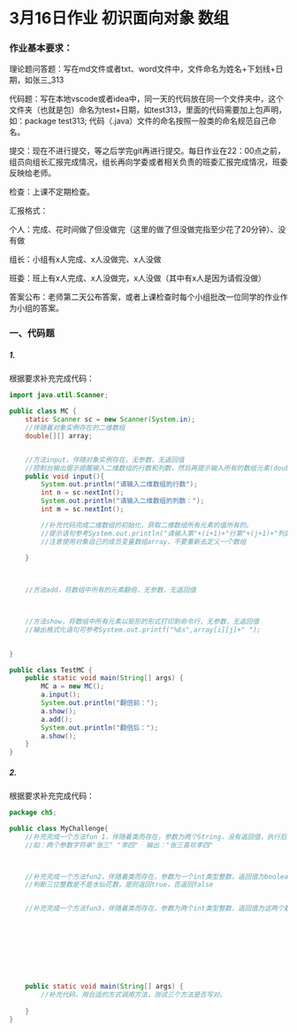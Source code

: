 # 3月16日作业 初识面向对象 数组

### 作业基本要求：

理论题问答题：写在md文件或者txt、word文件中，文件命名为姓名+下划线+日期，如张三_313

代码题：写在本地vscode或者idea中，同一天的代码放在同一个文件夹中，这个文件夹（也就是包）命名为test+日期，如test313，里面的代码需要加上包声明，如：package test313; 代码（.java）文件的命名按照一般类的命名规范自己命名。

提交：现在不进行提交，等之后学完git再进行提交。每日作业在22：00点之前，组员向组长汇报完成情况，组长再向学委或者相关负责的班委汇报完成情况，班委反映给老师。

检查：上课不定期检查。

汇报格式：

个人：完成、花时间做了但没做完（这里的做了但没做完指至少花了20分钟）、没有做

组长：小组有x人完成、x人没做完、x人没做

班委：班上有x人完成、x人没做完，x人没做（其中有x人是因为请假没做）

答案公布：老师第二天公布答案，或者上课检查时每个小组批改一位同学的作业作为小组的答案。

### 一、代码题

##### 1.

根据要求补充完成代码：

~~~java
import java.util.Scanner;

public class MC {
    static Scanner sc = new Scanner(System.in);
    //伴随着对象实例存在的二维数组
    double[][] array;


    //方法input，伴随对象实例存在，无参数，无返回值
    //控制台输出提示提醒输入二维数组的行数和列数，然后再提示输入所有的数组元素(double类型数组)
    public void input(){
        System.out.println("请输入二维数组的行数");
        int n = sc.nextInt();
        System.out.println("请输入二维数组的列数：");
        int m = sc.nextInt();

        //补充代码完成二维数组的初始化，获取二维数组所有元素的值所有的。
        //提示语句参考System.out.println("请输入第"+(i+1)+"行第"+(j+1)+"列的元素：");
        //注意使用对象自己的成员变量数组array，不要重新去定义一个数组

    }

    
    
    //方法add，将数组中所有的元素翻倍，无参数，无返回值



    //方法show，将数组中所有元素以矩形的形式打印到命令行，无参数，无返回值
    //输出格式化语句可参考System.out.printf("%6s",array[i][j]+" ");

    
}

~~~

~~~java
public class TestMC {
    public static void main(String[] args) {
        MC a = new MC();
        a.input();
        System.out.println("翻倍前：");
        a.show();
        a.add();
        System.out.println("翻倍后：");
        a.show();
    }
}
~~~

##### 2.

根据要求补充完成代码：

~~~java
package ch5;

public class MyChallenge{
    //补充完成一个方法fun 1，伴随着类而存在，参数为两个String，没有返回值，执行后直接在控制台输出
    //如：两个参数字符串"张三" "李四"  输出："张三喜欢李四"



    //补充完成一个方法fun2，伴随着类而存在，参数为一个int类型整数，返回值为boolean类型
    //判断三位整数是不是水仙花数，是则返回true，否返回false


    //补充完成一个方法fun3，伴随着类而存在，参数为两个int类型整数，返回值为这两个数的最大公约数









    public static void main(String[] args) {
        //补充代码，用合适的方式调用方法，测试三个方法是否写对。
        
    }
}
~~~

